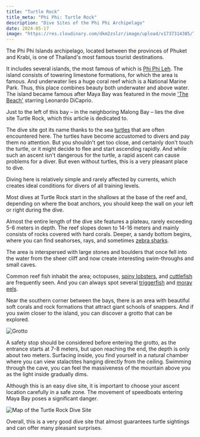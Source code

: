 ```yaml
---
title: "Turtle Rock"
title_meta: "Phi Phi: Turtle Rock"
description: "Dive Sites of the Phi Phi Archipelago"
date: 2024-05-17
image: "https://res.cloudinary.com/dkm2zslzr/image/upload/v1737314385/Turtle_Rock_Preview_4123x2319_djkysl.png"
---
```


The Phi Phi Islands archipelago, located between the provinces of Phuket and Krabi, is one of Thailand's most famous tourist destinations.

It includes several islands, the most famous of which is [Phi Phi Leh](https://www.google.com/maps/place/%E0%B9%80%E0%B8%81%E0%B8%B2%E0%B8%B0%E0%B8%9E%E0%B8%B5%E0%B8%9E%E0%B8%B5%E0%B9%80%E0%B8%A5/@7.6857307,98.7560503,15z/data=!3m1!4b1!4m6!3m5!1s0x304e20a33b96bd65:0x183d077e0ecb38e4!8m2!3d7.6804638!4d98.7687699!16zL20vMDFodzhj?entry=ttu). The island consists of towering limestone formations, for which the area is famous. And underwater lies a huge coral reef which is a National Marine Park. Thus, this place combines beauty both underwater and above water. The island became famous after Maya Bay was featured in the movie ['The Beach'](https://www.imdb.com/title/tt0163978/) starring Leonardo DiCaprio.

Just to the left of this bay – in the neighboring Malong Bay – lies the dive site Turtle Rock, which this article is dedicated to.

<YouTube id="LMPOp3meIiU" />

The dive site got its name thanks to the sea [turtles](https://diversnotes.com/database/green-sea-turtle/) that are often encountered here. The turtles have become accustomed to divers and pay them no attention. But you shouldn't get too close, and certainly don't touch the turtle, or it might decide to flee and start ascending rapidly. And while such an ascent isn't dangerous for the turtle, a rapid ascent can cause problems for a diver. But even without turtles, this is a very pleasant place to dive.

Diving here is relatively simple and rarely affected by currents, which creates ideal conditions for divers of all training levels.

Most dives at Turtle Rock start in the shallows at the base of the reef and, depending on where the boat anchors, you should keep the wall on your left or right during the dive.

Almost the entire length of the dive site features a plateau, rarely exceeding 5-6 meters in depth. The reef slopes down to 14-16 meters and mainly consists of rocks covered with hard corals. Deeper, a sandy bottom begins, where you can find seahorses, rays, and sometimes [zebra sharks](https://diversnotes.com/database/zebra-shark/).

The area is interspersed with large stones and boulders that once fell into the water from the sheer cliff and now create interesting swim-throughs and small caves.

Common reef fish inhabit the area; octopuses, [spiny lobsters](https://diversnotes.com/database/panulirus-versicolor/), and [cuttlefish](https://diversnotes.com/database/pharaoh_cuttlefish/) are frequently seen. And you can always spot several [triggerfish](https://diversnotes.com/database/titan-triggerfish/) and [moray eels](https://diversnotes.com/database/giant-moray/).

Near the southern corner between the bays, there is an area with beautiful soft corals and rock formations that attract giant schools of snappers. And if you swim closer to the island, you can discover a grotto that can be explored.

![Grotto](https://res.cloudinary.com/dkm2zslzr/image/upload/v1737314379/Turtle_Rock_Cave_4625x2602_asz8f3.png "Grotto")

A safety stop should be considered before entering the grotto, as the entrance starts at 7-8 meters, but upon reaching the end, the depth is only about two meters. Surfacing inside, you find yourself in a natural chamber where you can view stalactites hanging directly from the ceiling. Swimming through the cave, you can feel the massiveness of the mountain above you as the light inside gradually dims.

Although this is an easy dive site, it is important to choose your ascent location carefully in a safe zone. The movement of speedboats entering Maya Bay poses a significant danger.

![Map of the Turtle Rock Dive Site](https://res.cloudinary.com/dkm2zslzr/image/upload/v1737314427/Turtle_Rock_Map_wffkmn.png "Map of the Turtle Rock Dive Site")

Overall, this is a very good dive site that almost guarantees turtle sightings and can offer many pleasant surprises.